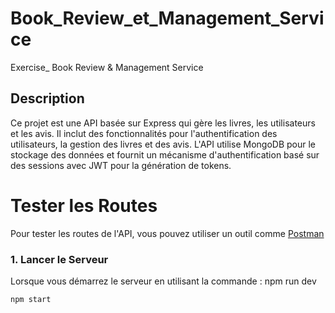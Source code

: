 # Book_Review_et_Management_Service
 Exercise_ Book Review & Management Service

## Description

Ce projet est une API basée sur Express qui gère les livres, les utilisateurs et les avis. Il inclut des fonctionnalités pour l'authentification des utilisateurs, la gestion des livres et des avis. L'API utilise MongoDB pour le stockage des données et fournit un mécanisme d'authentification basé sur des sessions avec JWT pour la génération de tokens.

# Tester les Routes

Pour tester les routes de l'API, vous pouvez utiliser un outil comme [Postman](https://www.postman.com/) 

### 1. **Lancer le Serveur**

Lorsque vous démarrez le serveur en utilisant la commande : npm run dev

```bash
npm start

